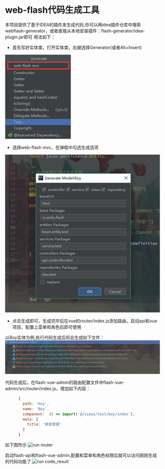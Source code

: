 # web-flash代码生成工具
 
本项目提供了基于IDEA的插件来生成代码,你可以再idea插件仓库中搜索webflash-generator，或者直接从本地安装插件：flash-generator/idea-plugin.jar即可
用法如下：
- 首先写好实体类，打开实体类，右键选择Generator(或者Alt+Insert)     

 ![](../img/plugin/generator.jpg)
 
 - 选择web-flash mvc，在弹框中勾选生成选项 
 
 ![](../img/plugin/generator-config.jpg) 
 - 点击生成即可，生成完毕后在vue的router/index.js添加路由，启动api和vue项目，配置上菜单和角色后即可使用
        


以Boy实体为例,执行代码生成后将会生成如下文件：
![code_add](./doc/code_add.jpg)

代码生成后，在flash-vue-admin的路由配置文件中flash-vue-admin/src/router/index.js，增加如下内容：
```javascript
      {
        path: 'boy',
        name: 'Boy',
        component:  () => import('@/views/test/boy/index'),
        meta: {
          title: '男孩管理'
        }
      }
```
如下图所示
![run router](./doc/router.jpg)

启动flash-api和flash-vue-admin,配置和菜单和角色权限后就可以访问刚刚生成的代码功能了
![run code_result](./doc/code_result.jpg)


        
        
